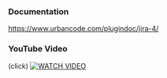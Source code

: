 
### Documentation
https://www.urbancode.com/plugindoc/jira-4/

### YouTube Video
(click)
[![WATCH VIDEO](jiraIntegration.gif)](https://www.youtube.com/watch?v=keF_vU7t6qo)
